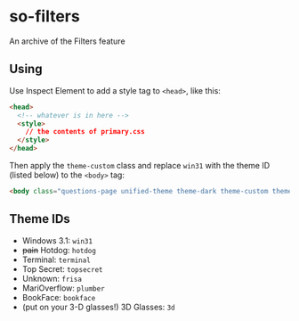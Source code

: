 # so-filters
An archive of the Filters feature

## Using
Use Inspect Element to add a style tag to `<head>`, like this:
```html
<head>
  <!-- whatever is in here -->
  <style>
    // the contents of primary.css
  </style>
</head>
```
Then apply the `theme-custom` class and replace `win31` with the theme ID (listed below) to the `<body>` tag:
```html
<body class="questions-page unified-theme theme-dark theme-custom theme-win31">
```

## Theme IDs
- Windows 3.1: `win31`
- ~~pain~~ Hotdog: `hotdog`
- Terminal: `terminal`
- Top Secret: `topsecret`
- Unknown: `frisa`
- MariOverflow: `plumber`
- BookFace: `bookface`
- (put on your 3-D glasses!) 3D Glasses: `3d`
